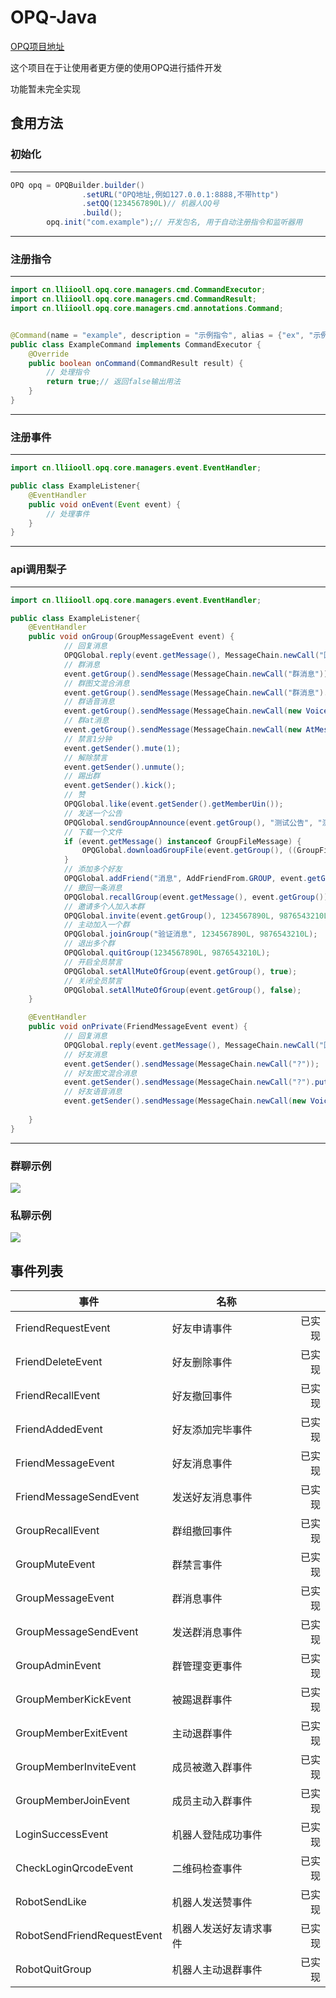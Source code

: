 # OPQ-Java

[OPQ项目地址](https://github.com/OPQBOT/OPQ/)


这个项目在于让使用者更方便的使用OPQ进行插件开发

功能暂未完全实现


## 食用方法

### 初始化
---
```Java
OPQ opq = OPQBuilder.builder()
                .setURL("OPQ地址,例如127.0.0.1:8888,不带http")
                .setQQ(1234567890L)// 机器人QQ号
                .build();
        opq.init("com.example");// 开发包名, 用于自动注册指令和监听器用
```
---
### 注册指令
---
```Java
import cn.lliiooll.opq.core.managers.cmd.CommandExecutor;
import cn.lliiooll.opq.core.managers.cmd.CommandResult;
import cn.lliiooll.opq.core.managers.cmd.annotations.Command;


@Command(name = "example", description = "示例指令", alias = {"ex", "示例"}, usage = "示例")
public class ExampleCommand implements CommandExecutor {
    @Override
    public boolean onCommand(CommandResult result) {
		// 处理指令
        return true;// 返回false输出用法
    }
}
```
---
### 注册事件
---
```Java
import cn.lliiooll.opq.core.managers.event.EventHandler;

public class ExampleListener{
    @EventHandler
    public void onEvent(Event event) {
        // 处理事件
    }
}
```
---

### api调用梨子
---
```Java
import cn.lliiooll.opq.core.managers.event.EventHandler;

public class ExampleListener{
    @EventHandler
    public void onGroup(GroupMessageEvent event) {
            // 回复消息
            OPQGlobal.reply(event.getMessage(), MessageChain.newCall("回复消息"));
            // 群消息
            event.getGroup().sendMessage(MessageChain.newCall("群消息"));
            // 群图文混合消息
            event.getGroup().sendMessage(MessageChain.newCall("群消息").put(new PicMessage("https://dss3.bdstatic.com/70cFv8Sh_Q1YnxGkpoWK1HF6hhy/it/u=2534506313,1688529724&fm=26&gp=0.jpg")));
            // 群语音消息
            event.getGroup().sendMessage(MessageChain.newCall(new VoiceMessage("http://d.s2.lliiooll.cn:88/test.amr")));
            // 群at消息
            event.getGroup().sendMessage(MessageChain.newCall(new AtMessage(new Long[]{3475898232L})));
            // 禁言1分钟
            event.getSender().mute(1);
            // 解除禁言
            event.getSender().unmute();
            // 踢出群
            event.getSender().kick();
            // 赞
            OPQGlobal.like(event.getSender().getMemberUin());
            // 发送一个公告
            OPQGlobal.sendGroupAnnounce(event.getGroup(), "测试公告", "测试公告", false, GroupAnnounceType.POPUP);
            // 下载一个文件
            if (event.getMessage() instanceof GroupFileMessage) {
                OPQGlobal.downloadGroupFile(event.getGroup(), ((GroupFileMessage) event.getMessage()).getFileId(), new File("test.file"));
            }
            // 添加多个好友
            OPQGlobal.addFriend("消息", AddFriendFrom.GROUP, event.getGroup(), 1234567890L, 9876543210L);
            // 撤回一条消息
            OPQGlobal.recallGroup(event.getMessage(), event.getGroup());
            // 邀请多个人加入本群
            OPQGlobal.invite(event.getGroup(), 1234567890L, 9876543210L);
            // 主动加入一个群
            OPQGlobal.joinGroup("验证消息", 1234567890L, 9876543210L);
            // 退出多个群
            OPQGlobal.quitGroup(1234567890L, 9876543210L);
            // 开启全员禁言
            OPQGlobal.setAllMuteOfGroup(event.getGroup(), true);
            // 关闭全员禁言
            OPQGlobal.setAllMuteOfGroup(event.getGroup(), false);
    }

    @EventHandler
    public void onPrivate(FriendMessageEvent event) {
            // 回复消息
            OPQGlobal.reply(event.getMessage(), MessageChain.newCall("回复消息"));
            // 好友消息
            event.getSender().sendMessage(MessageChain.newCall("?"));
            // 好友图文混合消息
            event.getSender().sendMessage(MessageChain.newCall("?").put(new PicMessage("https://dss3.bdstatic.com/70cFv8Sh_Q1YnxGkpoWK1HF6hhy/it/u=2534506313,1688529724&fm=26&gp=0.jpg")));
            // 好友语音消息
            event.getSender().sendMessage(MessageChain.newCall(new VoiceMessage("http://d.s2.lliiooll.cn:88/test.amr")));
        
    }
}
```
---
### 群聊示例
![](https://ftp.bmp.ovh/imgs/2020/08/38902d27e4fb8905.png)
### 私聊示例
![](https://ftp.bmp.ovh/imgs/2020/08/f3f3068bea599ebb.jpg)

## 事件列表
| 事件                            | 名称                    |         |
| ---------                       | -----                   |-----:   |
| FriendRequestEvent              | 好友申请事件            |  已实现 |
| FriendDeleteEvent               | 好友删除事件            |  已实现 |
| FriendRecallEvent               | 好友撤回事件            |  已实现 |
| FriendAddedEvent                | 好友添加完毕事件        |  已实现 |
| FriendMessageEvent              | 好友消息事件            |  已实现 |
| FriendMessageSendEvent          | 发送好友消息事件        |  已实现 |
| GroupRecallEvent                | 群组撤回事件            |  已实现 |
| GroupMuteEvent                  | 群禁言事件              |  已实现 |
| GroupMessageEvent               | 群消息事件              |  已实现 |
| GroupMessageSendEvent           | 发送群消息事件          |  已实现 |
| GroupAdminEvent                 | 群管理变更事件          |  已实现 |
| GroupMemberKickEvent            | 被踢退群事件            |  已实现 |
| GroupMemberExitEvent            | 主动退群事件            |  已实现 |
| GroupMemberInviteEvent          | 成员被邀入群事件        |  已实现 |
| GroupMemberJoinEvent            | 成员主动入群事件        |  已实现 |
| LoginSuccessEvent               | 机器人登陆成功事件      |  已实现 |
| CheckLoginQrcodeEvent           | 二维码检查事件          |  已实现 |
| RobotSendLike                   | 机器人发送赞事件        |  已实现 |
| RobotSendFriendRequestEvent     | 机器人发送好友请求事件  |  已实现 |
| RobotQuitGroup                  | 机器人主动退群事件      |  已实现 |
